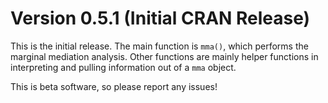 # Version 0.5.1 (Initial CRAN Release)

This is the initial release. The main function is `mma()`, which performs the marginal mediation analysis. Other functions are mainly helper functions in interpreting and pulling information out of a `mma` object.

This is beta software, so please report any issues!
